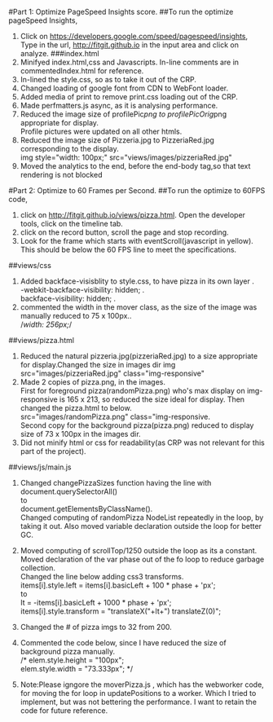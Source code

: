 #Part 1: Optimize PageSpeed Insights score.
##To run the optimize pageSpeed Insights,
1. Click on https://developers.google.com/speed/pagespeed/insights, Type in the url, http://fitgit.github.io in the input area and click on analyze.
###index.html
1. Minifyed index.html,css and Javascripts. In-line comments are in commentedIndex.html for reference.
2. In-lined the style.css, so as to take it out of the CRP.
3. Changed loading of google font from CDN to WebFont loader.<br>
      <!--link href="//fonts.googleapis.com/css?family=Open+Sans:400,700" rel="stylesheet" -->
4. Added media of print to remove print.css loading out of the CRP.
5. Made perfmatters.js async, as it is analysing performance.
6. Reduced the image size of profilePic*png to profilePicOrig*png appropriate for display.<br>Profile pictures were updated on all other htmls.
7. Reduced the image size  of Pizzeria.jpg to PizzeriaRed.jpg corresponding to the display.<br>
      img style="width: 100px;" src="views/images/pizzeriaRed.jpg"
8. Moved the analytics to the end, before the end-body tag,so that text rendering is not blocked

#Part 2: Optimize to 60 Frames per Second.
##To run the optimize to 60FPS code,
1.  click on http://fitgit.github.io/views/pizza.html. Open the developer tools, click on the timeline tab.
2.  click on the record button, scroll the page and stop recording.
3.  Look for the frame which starts with eventScroll(javascript in yellow). This should be below the 60 FPS line to meet the specifications.
   
##views/css

1. Added backface-visisblity to style.css, to have pizza in its own layer .<br>
   -webkit-backface-visibility: hidden; .<br>
    backface-visibility: hidden; .<br>
2. commented the width in the mover class, as the size of the image was manually reduced to 75 x 100px..<br>
    /*width: 256px;*/

##views/pizza.html

1. Reduced the natural pizzeria.jpg(pizzeriaRed.jpg) to a size appropriate for display.Changed the size in images dir
   img src="images/pizzeriaRed.jpg" class="img-responsive" 
2. Made 2 copies of pizza.png, in the images.<br>
    First for foreground pizza(randomPizza.png) who's max display on img-responsive is 165 x 213, so reduced the size ideal      for display. Then changed the pizza.html to below.<br>
      src="images/randomPizza.png" class="img-responsive.<br>
    Second copy for the background pizza(pizza.png) reduced to display size of 73 x 100px in the images dir.
3.  Did not minify html or css for readability(as CRP was not relevant for this part of the project).              

##views/js/main.js

1.  Changed changePizzaSizes function having the line with document.querySelectorAll()<br> to<br> document.getElementsByClassName().<br>Changed computing of randomPizza NodeList repeatedly in the loop, by taking it out. Also moved variable declaration outside the loop for better GC.
2.  Moved computing of scrollTop/1250 outside the loop as its a constant.<br>Moved declaration of the var phase out of the       fo loop to reduce garbage collection.<br>
    Changed the line below adding css3 transforms.<br>
    items[i].style.left = items[i].basicLeft + 100 * phase + 'px'; <br>
    to<br>
    lt = -items[i].basicLeft + 1000 * phase + 'px';<br>
    items[i].style.transform = "translateX("+lt+") translateZ(0)";<br>
    
3. Changed the # of pizza imgs to 32 from 200.
4. Commented the code below, since I have reduced the size of background pizza manually.<br>
   /* elem.style.height = "100px";<br>
    elem.style.width = "73.333px"; */<br>
5.  Note:Please igngore the  moverPizza.js , which has the webworker code, for moving the for loop in updatePositions to a       worker. Which I tried to implement, but was not bettering the performance. I want to retain the code for future              reference.
